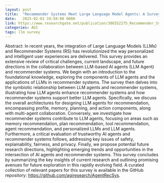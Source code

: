 ```yaml
---
layout: post
title:  "Recommender Systems Meet Large Language Model Agents: A Survey"
date:   2025-02-01 19:50:00 0000
link: https://www.researchgate.net/publication/386552275_Recommender_Systems_Meet_Large_Language_Model_Agents_A_Survey
categories: AGI
tags: llm survey
---
```


Abstract: In recent years, the integration of Large Language Models (LLMs) and Recommender Systems (RS) has revolutionized the way personalized and intelligent user experiences are delivered. This survey provides an extensive review of critical challenges, current landscape, and future directions in the collaboration between LLM-based AI agents (LLM Agent) and recommender systems. We begin with an introduction to the foundational knowledge, exploring the components of LLM agents and the applications of LLMs in recommender systems. The survey then delves into the symbiotic relationship between LLM agents and recommender systems, illustrating how LLM agents enhance recommender systems and how recommender systems support better LLM agents. Specifically, we discuss the overall architectures for designing LLM agents for recommendation, encompassing profile, memory, planning, and action components, along with multi-agent collaboration. Conversely, we investigate how recommender systems contribute to LLM agents, focusing on areas such as memory recommendation, plan recommendation, tool recommendation, agent recommendation, and personalized LLMs and LLM agents. Furthermore, a critical evaluation of trustworthy AI agents and recommender systems follows, addressing key issues of safety, explainability, fairness, and privacy. Finally, we propose potential future research directions, highlighting emerging trends and opportunities in the intersection of AI agents and recommender systems. This survey concludes by summarizing the key insights of current research and outlining promising avenues for future exploration in this rapidly evolving field. A curated collection of relevant papers for this survey is available in the GitHub repository: https://github.com/agiresearch/AgentRecSys.